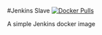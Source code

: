 #Jenkins Slave
[![Docker Pulls](https://img.shields.io/docker/pulls/adolphlwq/docker-jenkins.svg?maxAge=2592000)]()

A simple Jenkins docker image
